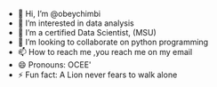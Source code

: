 - 👋 Hi, I’m @obeychimbi
- 👀 I’m interested in data analysis
- 🌱 I’m a certified Data Scientist, (MSU)
- 💞️ I’m looking to collaborate on python programming
- 📫 How to reach me ,you reach me on my email
- 😄 Pronouns: OCEE'
- ⚡ Fun fact: A Lion never fears to walk alone

<!---
obeychimbi/obeychimbi is a ✨ special ✨ repository because its `README.md` (this file) appears on your GitHub profile.
You can click the Preview link to take a look at your changes.
--->
